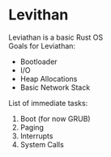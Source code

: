 # Levithan

Leviathan is a basic Rust OS  
Goals for Leviathan:
* Bootloader
* I/O
* Heap Allocations
* Basic Network Stack

List of immediate tasks:
1. Boot (for now GRUB)
1. Paging
1. Interrupts
1. System Calls